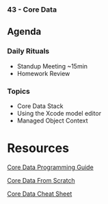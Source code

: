 ### 43 - Core Data

## Agenda

### Daily Rituals
* Standup Meeting ~15min
* Homework Review

### Topics

* Core Data Stack
* Using the Xcode model editor
* Managed Object Context



# Resources

[Core Data Programming Guide](https://developer.apple.com/library/tvos/documentation/Cocoa/Conceptual/CoreData/index.html)

[Core Data From Scratch](http://code.tutsplus.com/series/core-data-and-swift--cms-907)

[Core Data Cheat Sheet](https://www.andrewcbancroft.com/2015/02/18/core-data-cheat-sheet-for-swift-ios-developers/)